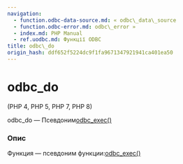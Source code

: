 ```yaml
---
navigation:
  - function.odbc-data-source.md: « odbc\_data\_source
  - function.odbc-error.md: odbc\_error »
  - index.md: PHP Manual
  - ref.uodbc.md: Функції ODBC
title: odbc\_do
origin_hash: ddf652f5224dc9f1fa9671347921941ca401ea50
---
```

# odbc\_do

(PHP 4, PHP 5, PHP 7, PHP 8)

odbc\_do — Псевдоним[odbc\_exec()](function.odbc-exec.md)

### Опис

Функция — псевдоним функции:[odbc\_exec()](function.odbc-exec.md)
